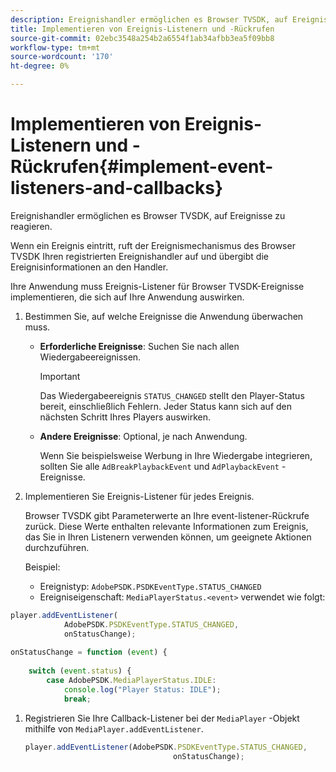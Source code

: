 ```yaml
---
description: Ereignishandler ermöglichen es Browser TVSDK, auf Ereignisse zu reagieren.
title: Implementieren von Ereignis-Listenern und -Rückrufen
source-git-commit: 02ebc3548a254b2a6554f1ab34afbb3ea5f09bb8
workflow-type: tm+mt
source-wordcount: '170'
ht-degree: 0%

---
```


# Implementieren von Ereignis-Listenern und -Rückrufen{#implement-event-listeners-and-callbacks}

Ereignishandler ermöglichen es Browser TVSDK, auf Ereignisse zu reagieren.

Wenn ein Ereignis eintritt, ruft der Ereignismechanismus des Browser TVSDK Ihren registrierten Ereignishandler auf und übergibt die Ereignisinformationen an den Handler.

Ihre Anwendung muss Ereignis-Listener für Browser TVSDK-Ereignisse implementieren, die sich auf Ihre Anwendung auswirken.

1. Bestimmen Sie, auf welche Ereignisse die Anwendung überwachen muss.

   * **Erforderliche Ereignisse**: Suchen Sie nach allen Wiedergabeereignissen.

     >[!IMPORTANT]
     >
     >Das Wiedergabeereignis `STATUS_CHANGED` stellt den Player-Status bereit, einschließlich Fehlern. Jeder Status kann sich auf den nächsten Schritt Ihres Players auswirken.

   * **Andere Ereignisse**: Optional, je nach Anwendung.

     Wenn Sie beispielsweise Werbung in Ihre Wiedergabe integrieren, sollten Sie alle `AdBreakPlaybackEvent` und `AdPlaybackEvent` -Ereignisse.

1. Implementieren Sie Ereignis-Listener für jedes Ereignis.

   Browser TVSDK gibt Parameterwerte an Ihre event-listener-Rückrufe zurück. Diese Werte enthalten relevante Informationen zum Ereignis, das Sie in Ihren Listenern verwenden können, um geeignete Aktionen durchzuführen.

   Beispiel:

   * Ereignistyp: `AdobePSDK.PSDKEventType.STATUS_CHANGED`
   * Ereigniseigenschaft: `MediaPlayerStatus.<event>` verwendet wie folgt:

```js
player.addEventListener( 
            AdobePSDK.PSDKEventType.STATUS_CHANGED,  
            onStatusChange); 
 
onStatusChange = function (event) { 
 
    switch (event.status) { 
        case AdobePSDK.MediaPlayerStatus.IDLE: 
            console.log("Player Status: IDLE"); 
            break;
```

1. Registrieren Sie Ihre Callback-Listener bei der `MediaPlayer` -Objekt mithilfe von `MediaPlayer.addEventListener`.

   ```js
   player.addEventListener(AdobePSDK.PSDKEventType.STATUS_CHANGED,  
                                    onStatusChange);
   ```
